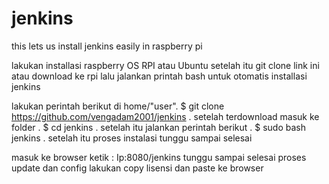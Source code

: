 # jenkins
this lets us install jenkins easily in raspberry pi 

lakukan installasi raspberry OS RPI atau Ubuntu
setelah itu git clone link ini atau download ke rpi lalu jalankan printah  bash untuk otomatis installasi jenkins

lakukan perintah berikut di home/"user". 
$ git clone https://github.com/vengadam2001/jenkins
.
setelah terdownload
masuk ke folder 
.
$ cd jenkins
.
setelah itu jalankan perintah berikut
.
$ sudo bash jenkins
.
setelah itu proses instalasi tunggu sampai selesai

masuk ke browser ketik : Ip:8080/jenkins
tunggu sampai selesai proses update dan config
lakukan copy lisensi dan paste ke browser
